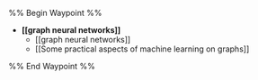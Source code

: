 %% Begin Waypoint %%
- **[[graph neural networks]]**
	- [[graph neural networks]]
	- [[Some practical aspects of machine learning on graphs]]

%% End Waypoint %%